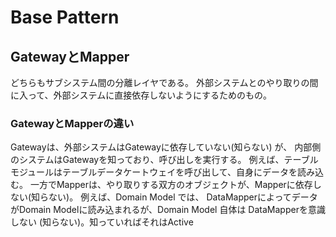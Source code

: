 # Base Pattern

## GatewayとMapper
どちらもサブシステム間の分離レイヤである。
外部システムとのやり取りの間に入って、外部システムに直接依存しないようにするためのもの。
### GatewayとMapperの違い
Gatewayは、外部システムはGatewayに依存していない(知らない) が、 内部側のシステムはGatewayを知っており、呼び出しを実行する。
例えば、テーブルモジュールはテーブルデータケートウェイを呼び出して、自身にデータを読み込む。
一方でMapperは、やり取りする双方のオブジェクトが、Mapperに依存しない(知らない)。
例えば、Domain Model では、 DataMapperによってデータがDomain Modelに読み込まれるが、Domain Model 自体は DataMapperを意識しない (知らない)。知っていればそれはActive  
<!--stackedit_data:
eyJoaXN0b3J5IjpbNTQ2NjQyMjE3XX0=
-->